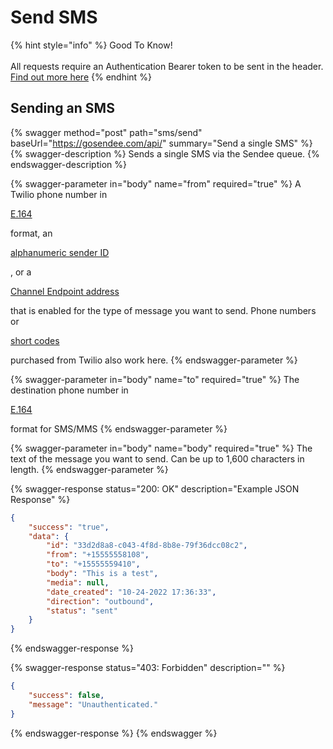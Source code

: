 # Send SMS

{% hint style="info" %}
Good To Know!\
\
All requests require an Authentication Bearer token to be sent in the header. [Find out more here](../../../authentication.md)
{% endhint %}

## Sending an SMS

{% swagger method="post" path="sms/send" baseUrl="https://gosendee.com/api/" summary="Send a single SMS" %}
{% swagger-description %}
Sends a single SMS via the Sendee queue.
{% endswagger-description %}

{% swagger-parameter in="body" name="from" required="true" %}
A Twilio phone number in 

[E.164](https://www.twilio.com/docs/glossary/what-e164)

 format, an 

[alphanumeric sender ID](https://www.twilio.com/docs/sms/send-messages#use-an-alphanumeric-sender-id)

, or a 

[Channel Endpoint address](https://www.twilio.com/docs/sms/channels#channel-addresses)

 that is enabled for the type of message you want to send. Phone numbers or 

[short codes](https://www.twilio.com/docs/sms/api/short-code)

 purchased from Twilio also work here.
{% endswagger-parameter %}

{% swagger-parameter in="body" name="to" required="true" %}
The destination phone number in 

[E.164](https://www.twilio.com/docs/glossary/what-e164)

 format for SMS/MMS
{% endswagger-parameter %}

{% swagger-parameter in="body" name="body" required="true" %}
The text of the message you want to send. Can be up to 1,600 characters in length.
{% endswagger-parameter %}

{% swagger-response status="200: OK" description="Example JSON Response" %}
```json
{
    "success": "true",
    "data": {
        "id": "33d2d8a8-c043-4f8d-8b8e-79f36dcc08c2",
        "from": "+15555558108",
        "to": "+15555559410",
        "body": "This is a test",
        "media": null,
        "date_created": "10-24-2022 17:36:33",
        "direction": "outbound",
        "status": "sent"
    }
}
```
{% endswagger-response %}

{% swagger-response status="403: Forbidden" description="" %}
```json
{
    "success": false,
    "message": "Unauthenticated."
}
```
{% endswagger-response %}
{% endswagger %}

